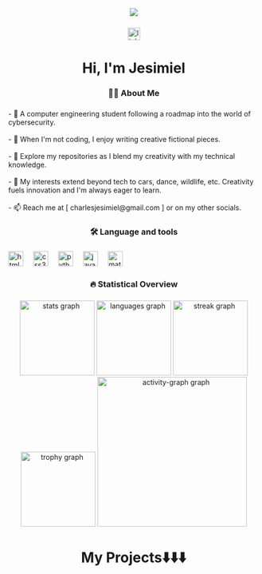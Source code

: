 <div align="center">
  <img src="https://profile-counter.glitch.me/jesimielcodes/count.svg?"  />
</div>

###

<div align="center">
  <a href="https://www.linkedin.com/in/jesimiel-enti/" target="_blank">
    <img src="https://img.shields.io/static/v1?message=LinkedIn&logo=linkedin&label=&color=0077B5&logoColor=white&labelColor=&style=for-the-badge" height="25" alt="linkedin logo"  />
  </a>
</div>

###

<h1 align="center">Hi, I'm Jesimiel</h1>

###

<h3 align="center">👩‍💻  About Me</h3>

###

<p align="left">- 🌱 A computer engineering student following a roadmap into the world of cybersecurity.<br><br>- 📝 When I'm not coding, I enjoy writing creative fictional pieces.<br><br>- 🔭 Explore my repositories as I blend my creativity with my technical knowledge.<br><br>- 🌟 My interests extend beyond tech to cars, dance, wildlife, etc. Creativity fuels innovation and I'm always eager to learn.<br><br>- 📫 Reach me at [ charlesjesimiel@gmail.com ] or on my other socials.</p>

###

<h3 align="center">🛠 Language and tools</h3>

###

<div align="left">
  <img src="https://cdn.jsdelivr.net/gh/devicons/devicon/icons/html5/html5-original.svg" height="30" alt="html5 logo"  />
  <img width="12" />
  <img src="https://cdn.jsdelivr.net/gh/devicons/devicon/icons/css3/css3-original.svg" height="30" alt="css3 logo"  />
  <img width="12" />
  <img src="https://cdn.jsdelivr.net/gh/devicons/devicon/icons/python/python-original.svg" height="30" alt="python logo"  />
  <img width="12" />
  <img src="https://cdn.jsdelivr.net/gh/devicons/devicon/icons/java/java-original.svg" height="30" alt="java logo"  />
  <img width="12" />
  <img src="https://cdn.jsdelivr.net/gh/devicons/devicon/icons/matlab/matlab-original.svg" height="30" alt="matlab logo"  />
</div>

###

<h3 align="center">🔥 Statistical Overview</h3>

###
<div align="center">
  <img src="https://github-readme-stats.vercel.app/api?username=jesimielcodes&hide_title=false&hide_rank=false&show_icons=true&include_all_commits=true&count_private=true&disable_animations=false&theme=github_dark&locale=en&hide_border=true&order=1" height="150" alt="stats graph"  />
  <img src="https://github-readme-stats.vercel.app/api/top-langs?username=jesimielcodes&locale=en&hide_title=false&layout=compact&card_width=320&langs_count=5&theme=github_dark&hide_border=true&order=2" height="150" alt="languages graph"  />
  <img src="https://streak-stats.demolab.com?user=jesimielcodes&locale=en&mode=daily&theme=github_dark&hide_border=false&border_radius=5&order=3" height="150" alt="streak graph"  />
  <img src="https://github-profile-trophy.vercel.app?username=jesimielcodes&theme=tokyonight&column=-1&row=1&margin-w=8&margin-h=8&no-bg=true&no-frame=true&order=4" height="150" alt="trophy graph"  />
  <img src="https://github-readme-activity-graph.vercel.app/graph?username=jesimielcodes&radius=16&theme=github-dark&area=true&order=5&hide_border=true&hide_title=true" height="300" alt="activity-graph graph"  />
</div>

###

<h1 align="center">My Projects⬇️⬇️⬇️</h1>

###
